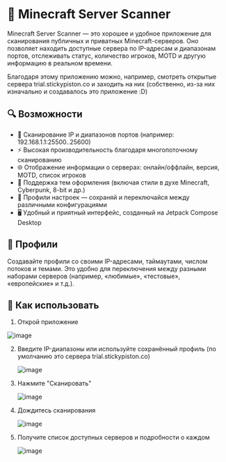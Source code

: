 # 🧭 Minecraft Server Scanner
Minecraft Server Scanner — это хорошее и удобное приложение для сканирования публичных и приватных Minecraft-серверов. Оно позволяет находить доступные сервера по IP-адресам и диапазонам портов, отслеживать статус, количество игроков, MOTD и другую информацию в реальном времени.

Благодаря этому приложению можно, например, смотреть открытые сервера trial.stickypiston.co и заходить на них (собственно, из-за них изначально и создавалось это приложение :D)

## 🔍 Возможности
* 📡 Сканирование IP и диапазонов портов (например: 192.168.1.1:25500..25600)
* ⚡ Высокая производительность благодаря многопоточному сканированию
* 🌐 Отображение информации о серверах: онлайн/оффлайн, версия, MOTD, список игроков
* 🎨 Поддержка тем оформления (включая стили в духе Minecraft, Cyberpunk, 8-bit и др.)
* 📁 Профили настроек — сохраняй и переключайся между различными конфигурациями
* 🖥️ Удобный и приятный интерфейс, созданный на Jetpack Compose Desktop

## 📂 Профили
Создавайте профили со своими IP-адресами, таймаутами, числом потоков и темами. Это удобно для переключения между разными наборами серверов (например, «любимые», «тестовые», «европейские» и т.д.).

## 🚀 Как использовать
1. Открой приложение
   
![image](https://github.com/user-attachments/assets/595fe42a-e5c5-4a12-aa33-720544dcd00c)

2. Введите IP-диапазоны или используйте сохранённый профиль (по умолчанию это сервера trial.stickypiston.co)
   
   ![image](https://github.com/user-attachments/assets/ea24ba1f-c04b-49a1-999d-ba0aea022ecb)

3. Нажмите "Сканировать"
   
   ![image](https://github.com/user-attachments/assets/ca17cc46-c03c-41c4-830b-a4d12de504ee)

4. Дождитесь сканирования
   
   ![image](https://github.com/user-attachments/assets/a8790b7e-60ef-4795-87b9-740afc5de6c8)
   
5. Получите список доступных серверов и подробности о каждом
   
   ![image](https://github.com/user-attachments/assets/26dbcee5-79a8-4669-b352-9968814f9eb2)

